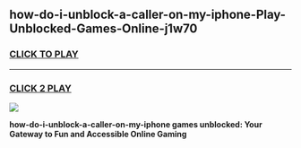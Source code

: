 
## how-do-i-unblock-a-caller-on-my-iphone-Play-Unblocked-Games-Online-j1w70
<h3>
<a href="https://premium76.site?title=how-do-i-unblock-a-caller-on-my-iphone&ref=25A">CLICK TO PLAY</a></h3>
<hr>

<h3>
<a href="https://premium76.site?title=how-do-i-unblock-a-caller-on-my-iphone&ref=25A">CLICK 2 PLAY</a>
  
</h3>

<a href="https://premium76.site?title=how-do-i-unblock-a-caller-on-my-iphone&ref=25A"><img src="https://clearcache.store/games.png"></a>


**how-do-i-unblock-a-caller-on-my-iphone games unblocked: Your Gateway to Fun and Accessible Online Gaming**
